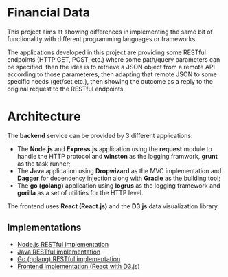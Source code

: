 # Financial Data

This project aims at showing differences in implementing the same bit of functionality with different programming languages or frameworks.

The applications developed in this project are providing some RESTful endpoints (HTTP GET, POST, etc.) where some path/query parameters can be specified, then the idea is to retrieve a JSON object from a remote API according to those parameteres, then adapting that remote JSON to some specific needs (get/set etc.), 
then showing the outcome as a reply to the original request to the RESTful endpoints.

# Architecture

The __backend__ service can be provided by 3 different applications:

 - The __Node.js__  and __Express.js__ application using the __request__ module to handle the HTTP protocol and __winston__ as the logging framwork, __grunt__ as the task runner;
 - The __Java__ application using __Dropwizard__ as the MVC implementation and __Dagger__ for dependency injection along with __Gradle__ as the building tool;
 - The __go (golang)__ application using __logrus__ as the logging framework and __gorilla__ as a set of utilities for the HTTP level.

 The frontend uses __React (React.js)__ and the __D3.js__ data visualization library.

## Implementations

* [Node.js RESTful implementation](./node-implementation/README.md)
* [Java RESTful implementation](./java-implementation/README.md)
* [Go (golang) RESTful implementation](./go-implementation/README.md)
* [Frontend implementation (React with D3.js)](./frontend-js-implementation/README.md)
